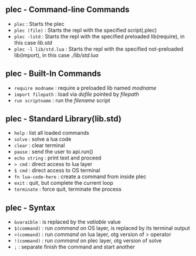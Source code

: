## plec - Command-line Commands

- `plec` : Starts the plec
- `plec (file)` : Starts the repl with the specified script(.plec)
- `plec -lstd` : Starts the repl with the specified preloaded lib(require), in this case _lib.std_
- `plec -l lib/std.lua` : Starts the repl with the specified not-preloaded lib(import), in this case _./lib/std.lua_

## plec - Built-In Commands

- `require modname` : require a preloaded lib named _modname_
- `import filepath` : load via _dofile_ pointed by _filepath_
- `run scriptname` : run the _filename_ script

## plec - Standard Library(lib.std)

- `help` : list all loaded commands
- `solve` : solve a lua code
- `clear` : clear terminal
- `pause` : send the user to api.run()
- `echo string` : print text and proceed
- `> cmd` : direct access to lua layer
- `$ cmd` : direct access to OS terminal
- `fn lua-code-here` : create a command from inside plec
- `exit` : quit, but complete the current loop
- `terminate` : force quit, terminate the process

## plec - Syntax

- `&varaible` : is replaced by the _vatiable_ value
- `$(command)` : run _command_ on OS layer, is replaced by its terminal output
- `>(command)` : run _command_ on lua layer, otg version of > operator
- `!(command)` : run _command_ on plec layer, otg version of solve
- ` ; ` : separate finish the command and start another